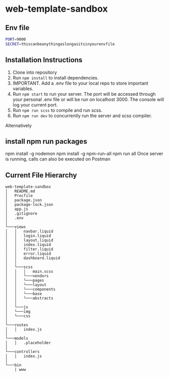# web-template-sandbox

## Env file

```bash
PORT=9000
SECRET=thiscanbeanythingaslongasitsinyourenvfile
```

## Installation Instructions 

1. Clone into repository 
2. Run ```npm install``` to install dependencies. 
3. IMPORTANT. Add a .env file to your local repo to store important variables. 
4. Run ```npm start``` to run your server. The port will be accessed through your personal .env file or will be run on localhost 3000. The console will log your current port. 
5. Run ```npm run scss``` to compile and run scss. 
6. Run ```npm run dev```  to concurrently run the server and scss compiler. 

Alternatively

## install npm run packages
npm install -g nodemon
npm install -g npm-run-all
npm run all
Once server is running, calls can also be executed on Postman

## Current File Hierarchy 

```
web-template-sandbox
│   README.md
│   Procfile 
│   package.json
│   package-lock.json
│   app.js
│   .gitignore
│   .env
│
└───views
│   │   navbar.liquid
│   │   login.liquid
│   │   layout.liquid
│   │   index.liquid
│   │   filter.liquid
│   │   error.liquid
│   │   dashboard.liquid
│   │  
│   └───scss
│   │   │   main.scss
│   │   └───vendors
│   │   └───pages
│   │   └───layout
│   │   └───components
│   │   └───base
│   │   └───abstracts
│   │
│   └───js
│   └───img
│   └───css
│      
└───routes
│   │   index.js   
│   
└───models
│   │   .placeholder  
│   
└───controllers
│   │   index.js   
│   
└───bin
    | www
```
